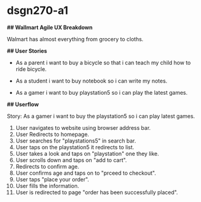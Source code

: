 # dsgn270-a1
**## Wallmart Agile UX Breakdown**

Walmart has almost everything from grocery to cloths.

**## User Stories**

* As a parent i want to buy a bicycle so that i can teach my child how to ride bicycle. 

* As a student i want to buy notebook so i can write my notes.

* As a gamer i want to buy playstation5 so i can play the latest games.

**## Userflow**

Story: As a gamer i want to buy the playstation5 so i can play latest games.

1. User navigates to website using browser address bar.
2. User Redirects to homepage.
3. User searches for "playstations5" in search bar.
4. User taps on the playstation5 it redirects to list.
5. User takes a look  and taps on "playstation" one they like.
6. User scrolls down and taps on "add to cart".
7. Redirects to confirm age.
8. User confirms age and taps on to "prceed to checkout".
9. User taps "place your order".
10. User fills the information.
11. User is redirected to page "order has been successfully placed".



